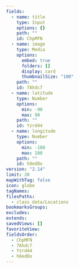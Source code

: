 ```yaml
---
fields:
  - name: title
    type: Input
    options: {}
    path: ""
    id: ChpMFN
  - name: image
    type: Media
    options:
      embed: true
      folders: []
      display: card
      thumbnailSize: "100"
    path: ""
    id: 7Ahdc7
  - name: latitude
    type: Number
    options:
      min: -90
      max: 90
    path: ""
    id: Yzrd44
  - name: longitude
    type: Number
    options:
      min: -180
      max: 180
    path: ""
    id: h8edOo
version: "2.14"
limit: 20
mapWithTag: false
icon: globe
tagNames: 
filesPaths:
  - class_data/Locations
bookmarksGroups: 
excludes: 
extends: 
savedViews: []
favoriteView: 
fieldsOrder:
  - ChpMFN
  - 7Ahdc7
  - Yzrd44
  - h8edOo
---
```

